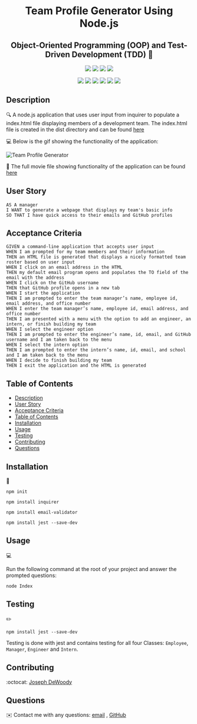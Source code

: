 
<h1 align="center">Team Profile Generator Using Node.js</h1>
<h2 align="center">Object-Oriented Programming (OOP) and Test-Driven Development (TDD) 👋</h2>
  
<p align="center">
    <img src="https://img.shields.io/github/repo-size/ZiWang55/Team_Profile_Generator" />
    <img src="https://img.shields.io/github/languages/top/ZiWang55/Team_Profile_Generator"  />
    <img src="https://img.shields.io/github/issues/ZiWang55/Team_Profile_Generator" />
    <img src="https://img.shields.io/github/last-commit/ZiWang55/Team_Profile_Generator" >
</p>
  
<p align="center">
    <img src="https://img.shields.io/badge/Javascript-yellow" />
    <img src="https://img.shields.io/badge/jQuery-blue"  />
    <img src="https://img.shields.io/badge/-node.js-green" />
    <img src="https://img.shields.io/badge/-inquirer-red" >
    <img src="https://img.shields.io/badge/-screencastify-lightgrey" />
    <img src="https://img.shields.io/badge/-json-orange" />
</p>
   
## Description

🔍 A node.js application that uses user input from inquirer to populate a index.html file displaying members of a development team. The index.html file is created in the dist directory and can be found [here](.dist/index.html)  
  
💻 Below is the gif showing the functionality of the application:
  
![Team Profile Generator](./src/functionality-gif.gif)
  
🎥 The full movie file showing functionality of the application can be found [here](./src/functionality-video.webm)  
  
## User Story
  
```
AS A manager
I WANT to generate a webpage that displays my team's basic info
SO THAT I have quick access to their emails and GitHub profiles
```
  
## Acceptance Criteria
  
``` 
GIVEN a command-line application that accepts user input
WHEN I am prompted for my team members and their information
THEN an HTML file is generated that displays a nicely formatted team roster based on user input
WHEN I click on an email address in the HTML
THEN my default email program opens and populates the TO field of the email with the address
WHEN I click on the GitHub username
THEN that GitHub profile opens in a new tab
WHEN I start the application
THEN I am prompted to enter the team manager’s name, employee id, email address, and office number
WHEN I enter the team manager’s name, employee id, email address, and office number
THEN I am presented with a menu with the option to add an engineer, an intern, or finish building my team
WHEN I select the engineer option
THEN I am prompted to enter the engineer’s name, id, email, and GitHub username and I am taken back to the menu
WHEN I select the intern option
THEN I am prompted to enter the intern’s name, id, email, and school and I am taken back to the menu
WHEN I decide to finish building my team
THEN I exit the application and the HTML is generated
```
  
## Table of Contents
- [Description](#description)
- [User Story](#user-story)
- [Acceptance Criteria](#acceptance-criteria)
- [Table of Contents](#table-of-contents)
- [Installation](#installation)
- [Usage](#usage)
- [Testing](#testing)
- [Contributing](#contributing)
- [Questions](#questions)

## Installation
💾   
  
`npm init`
  
`npm install inquirer`

`npm install email-validator`

`npm install jest --save-dev`
  
## Usage
💻   
  
Run the following command at the root of your project and answer the prompted questions:
  
`node Index`

## Testing
✏️

`npm install jest --save-dev`

Testing is done with jest and contains testing for all four Classes: `Employee`, `Manager`, `Engineer` and `Intern`.

## Contributing
:octocat: [Joseph DeWoody](https://github.com/ZiWang55)

## Questions
✉️ Contact me with any questions: [email](mailto:ziwang55@gmail.com) , [GitHub](https://github.com/ZiWang55)<br />
